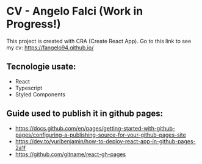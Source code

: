 #  CV - Angelo Falci (Work in Progress!)

This project is created with CRA (Create React App).
Go to this link to see my cv: https://fangelo94.github.io/

## Tecnologie usate:
- React
- Typescript
- Styled Components

## Guide used to publish it in github pages:
- https://docs.github.com/en/pages/getting-started-with-github-pages/configuring-a-publishing-source-for-your-github-pages-site
- https://dev.to/yuribenjamin/how-to-deploy-react-app-in-github-pages-2a1f
- https://github.com/gitname/react-gh-pages

